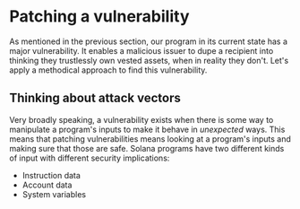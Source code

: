 # Patching a vulnerability

As mentioned in the previous section, our program in its current state has a major vulnerability.
It enables a malicious issuer to dupe a recipient into thinking they trustlessly own vested assets, when in reality they don't.
Let's apply a methodical approach to find this vulnerability.

## Thinking about attack vectors

Very broadly speaking, a vulnerability exists when there is some way to manipulate a program's inputs to make it behave in _unexpected_ ways.
This means that patching vulnerabilities means looking at a program's inputs and making sure that those are safe.
Solana programs have two different kinds of input with different security implications:

- Instruction data
- Account data
- System variables
